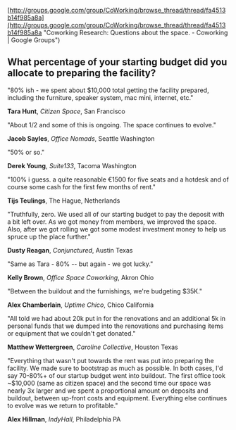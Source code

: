 [http://groups.google.com/group/CoWorking/browse_thread/thread/fa4513b14f985a8a](http://groups.google.com/group/CoWorking/browse_thread/thread/fa4513b14f985a8a "Coworking Research: Questions about the space. - Coworking | Google Groups")

## What percentage of your starting budget did you allocate to preparing the facility?

"80% ish - we spent about $10,000 total getting the facility prepared, including the furniture, speaker system, mac mini, internet, etc."

**Tara Hunt**, *Citizen Space*, San Francisco

"About 1/2 and some of this is ongoing. The space continues to evolve."

**Jacob Sayles**, *Office Nomads*, Seattle Washington

"50% or so."

**Derek Young**, *Suite133*, Tacoma Washington

"100% i guess. a quite reasonable €1500 for five seats and a hotdesk and of course some cash for the first few months of rent."

**Tijs Teulings**, The Hague, Netherlands

"Truthfully, zero. We used all of our starting budget to pay the deposit with a bit left over. As we got money from members, we improved the space. Also, after we got rolling we got some modest investment money to help us spruce up the place further."

**Dusty Reagan**, *Conjunctured*, Austin Texas 

"Same as Tara - 80% -- but again - we got lucky."

**Kelly Brown**, *Office Space Coworking*, Akron Ohio

"Between the buildout and the furnishings, we're budgeting $35K."

**Alex Chamberlain**, *Uptime Chico*, Chico California

"All told we had about 20k put in for the renovations and an additional 5k in personal funds that we dumped into the renovations and purchasing items or equipment that we couldn't get donated."

**Matthew Wettergreen**, *Caroline Collective*, Houston Texas

"Everything that wasn't put towards the rent was put into preparing the facility. We made sure to bootstrap as much as possible. In both cases, I'd say 70-80%+ of our startup budget went into buildout. The first office took ~$10,000 (same as citizen space) and the second time our space was nearly 3x larger and we spent a proportional amount on deposits and buildout, between up-front costs and equipment. Everything else continues to evolve was we return to profitable."

**Alex Hillman**, *IndyHall*, Philadelphia PA 